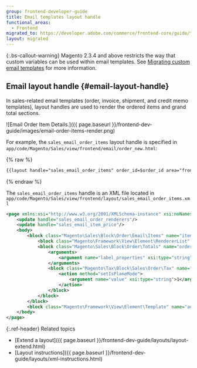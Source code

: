 ```yaml
---
group: frontend-developer-guide
title: Email templates layout handle
functional_areas:
  - Frontend
migrated_to: https://developer.adobe.com/commerce/frontend-core/guide/templates/email-layout-handle/
layout: migrated
---
```


{:.bs-callout-warning}
Magento 2.3.4 and above restricts the way that custom variables can be used within email templates.
See [Migrating custom email templates](template-email-migration.html) for more information.

## Email layout handle {#email-layout-handle}

In sales-related email templates (order, invoice, shipment, and credit memo templates), layout handles are used to render the ordered items and grand total sections.

![Email Order Item Details.]({{ page.baseurl }}/frontend-dev-guide/images/email-order-items-render.png)

For example, the `sales_email_order_items` layout handle is specified in `app/code/Magento/Sales/view/frontend/email/order_new.html`:

{% raw %}
```html
{{layout handle="sales_email_order_items" order_id=$order_id area="frontend"}}
```
{% endraw %}

The `sales_email_order_items` handle is an XML file located in `app/code/Magento/Sales/view/frontend/layout/sales_email_order_items.xml`

```xml
<page xmlns:xsi="http://www.w3.org/2001/XMLSchema-instance" xsi:noNamespaceSchemaLocation="urn:magento:framework:View/Layout/etc/page_configuration.xsd" label="Email Order Items List" design_abstraction="custom">
    <update handle="sales_email_order_renderers"/>
    <update handle="sales_email_item_price"/>
    <body>
        <block class="Magento\Sales\Block\Order\Email\Items" name="items" template="Magento_Sales::email/items.phtml" cacheable="false">
            <block class="Magento\Framework\View\Element\RendererList" name="sales.email.order.renderers" as="renderer.list"/>
            <block class="Magento\Sales\Block\Order\Totals" name="order_totals" template="Magento_Sales::order/totals.phtml">
                <arguments>
                    <argument name="label_properties" xsi:type="string">colspan="2"</argument>
                </arguments>
                <block class="Magento\Tax\Block\Sales\Order\Tax" name="tax" template="Magento_Tax::order/tax.phtml">
                    <action method="setIsPlaneMode">
                        <argument name="value" xsi:type="string">1</argument>
                    </action>
                </block>
            </block>
        </block>
        <block class="Magento\Framework\View\Element\Template" name="additional.product.info" template="Magento_Theme::template.phtml"/>
    </body>
</page>
```

{:.ref-header}
Related topics

*  [Extend a layout]({{ page.baseurl }}/frontend-dev-guide/layouts/layout-extend.html)
*  [Layout instructions]({{ page.baseurl }}/frontend-dev-guide/layouts/xml-instructions.html)
